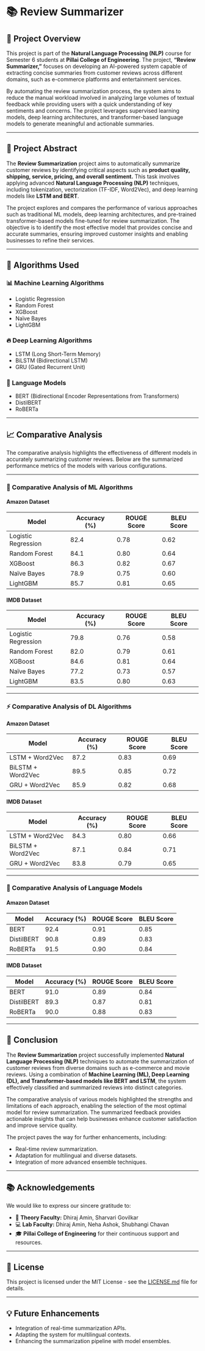 # 📚 Review Summarizer

## 📖 Project Overview
This project is part of the **Natural Language Processing (NLP)** course for Semester 6 students at **Pillai College of Engineering**. The project, **“Review Summarizer,”** focuses on developing an AI-powered system capable of extracting concise summaries from customer reviews across different domains, such as e-commerce platforms and entertainment services.

By automating the review summarization process, the system aims to reduce the manual workload involved in analyzing large volumes of textual feedback while providing users with a quick understanding of key sentiments and concerns. The project leverages supervised learning models, deep learning architectures, and transformer-based language models to generate meaningful and actionable summaries.

---

## 🎯 Project Abstract
The **Review Summarization** project aims to automatically summarize customer reviews by identifying critical aspects such as **product quality, shipping, service, pricing, and overall sentiment.** This task involves applying advanced **Natural Language Processing (NLP)** techniques, including tokenization, vectorization (TF-IDF, Word2Vec), and deep learning models like **LSTM and BERT**.

The project explores and compares the performance of various approaches such as traditional ML models, deep learning architectures, and pre-trained transformer-based models fine-tuned for review summarization. The objective is to identify the most effective model that provides concise and accurate summaries, ensuring improved customer insights and enabling businesses to refine their services.

---

## 🧠 Algorithms Used
### 📊 Machine Learning Algorithms
- Logistic Regression
- Random Forest
- XGBoost
- Naïve Bayes
- LightGBM

### 🔥 Deep Learning Algorithms
- LSTM (Long Short-Term Memory)
- BiLSTM (Bidirectional LSTM)
- GRU (Gated Recurrent Unit)

### 🤖 Language Models
- BERT (Bidirectional Encoder Representations from Transformers)
- DistilBERT
- RoBERTa

---

## 📈 Comparative Analysis
The comparative analysis highlights the effectiveness of different models in accurately summarizing customer reviews. Below are the summarized performance metrics of the models with various configurations.

---

### 📝 Comparative Analysis of ML Algorithms
#### Amazon Dataset
| Model                  | Accuracy (%) | ROUGE Score | BLEU Score |
|------------------------|--------------|-------------|------------|
| Logistic Regression     | 82.4         | 0.78        | 0.62       |
| Random Forest           | 84.1         | 0.80        | 0.64       |
| XGBoost                 | 86.3         | 0.82        | 0.67       |
| Naïve Bayes             | 78.9         | 0.75        | 0.60       |
| LightGBM                | 85.7         | 0.81        | 0.65       |

#### IMDB Dataset
| Model                  | Accuracy (%) | ROUGE Score | BLEU Score |
|------------------------|--------------|-------------|------------|
| Logistic Regression     | 79.8         | 0.76        | 0.58       |
| Random Forest           | 82.0         | 0.79        | 0.61       |
| XGBoost                 | 84.6         | 0.81        | 0.64       |
| Naïve Bayes             | 77.2         | 0.73        | 0.57       |
| LightGBM                | 83.5         | 0.80        | 0.63       |

---

### ⚡ Comparative Analysis of DL Algorithms
#### Amazon Dataset
| Model                  | Accuracy (%) | ROUGE Score | BLEU Score |
|------------------------|--------------|-------------|------------|
| LSTM + Word2Vec         | 87.2         | 0.83        | 0.69       |
| BiLSTM + Word2Vec       | 89.5         | 0.85        | 0.72       |
| GRU + Word2Vec          | 85.9         | 0.82        | 0.68       |

#### IMDB Dataset
| Model                  | Accuracy (%) | ROUGE Score | BLEU Score |
|------------------------|--------------|-------------|------------|
| LSTM + Word2Vec         | 84.3         | 0.80        | 0.66       |
| BiLSTM + Word2Vec       | 87.1         | 0.84        | 0.71       |
| GRU + Word2Vec          | 83.8         | 0.79        | 0.65       |

---

### 🚀 Comparative Analysis of Language Models
#### Amazon Dataset
| Model                  | Accuracy (%) | ROUGE Score | BLEU Score |
|------------------------|--------------|-------------|------------|
| BERT                    | 92.4         | 0.91        | 0.85       |
| DistilBERT              | 90.8         | 0.89        | 0.83       |
| RoBERTa                 | 91.5         | 0.90        | 0.84       |

#### IMDB Dataset
| Model                  | Accuracy (%) | ROUGE Score | BLEU Score |
|------------------------|--------------|-------------|------------|
| BERT                    | 91.0         | 0.89        | 0.84       |
| DistilBERT              | 89.3         | 0.87        | 0.81       |
| RoBERTa                 | 90.0         | 0.88        | 0.83       |

---

## 🏁 Conclusion
The **Review Summarization** project successfully implemented **Natural Language Processing (NLP)** techniques to automate the summarization of customer reviews from diverse domains such as e-commerce and movie reviews. Using a combination of **Machine Learning (ML), Deep Learning (DL), and Transformer-based models like BERT and LSTM**, the system effectively classified and summarized reviews into distinct categories.

The comparative analysis of various models highlighted the strengths and limitations of each approach, enabling the selection of the most optimal model for review summarization. The summarized feedback provides actionable insights that can help businesses enhance customer satisfaction and improve service quality.

The project paves the way for further enhancements, including:
- Real-time review summarization.
- Adaptation for multilingual and diverse datasets.
- Integration of more advanced ensemble techniques.

---

## 📚 Acknowledgements
We would like to express our sincere gratitude to:
- 📖 **Theory Faculty:** Dhiraj Amin, Sharvari Govilkar  
- 💻 **Lab Faculty:** Dhiraj Amin, Neha Ashok, Shubhangi Chavan  
- 🎓 **Pillai College of Engineering** for their continuous support and resources.

---

## 📝 License
This project is licensed under the MIT License - see the [LICENSE.md](LICENSE.md) file for details.

---

## 💡 Future Enhancements
- Integration of real-time summarization APIs.
- Adapting the system for multilingual contexts.
- Enhancing the summarization pipeline with model ensembles.
